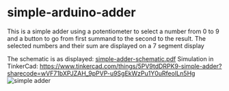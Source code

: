 # simple-arduino-adder
This is a simple adder using a potentiometer to select a number from 0 to 9 and a button to go from first summand to the second to the result. The selected numbers and their sum are displayed on a 7 segment display

The schematic is as displayed:
[simple-adder-schematic.pdf](https://github.com/user-attachments/files/16714097/simple-adder-schematic.pdf)
Simulation in TinkerCad: https://www.tinkercad.com/things/5PV9tdDRPK9-simple-adder?sharecode=wVF71bXPJZAH_9pPVP-u9SgEkWzPu1Y0uRfeoILn5Hg
![simple adder](https://github.com/user-attachments/assets/b559c3da-e294-4bfb-b9b8-2e6d6b026099)
